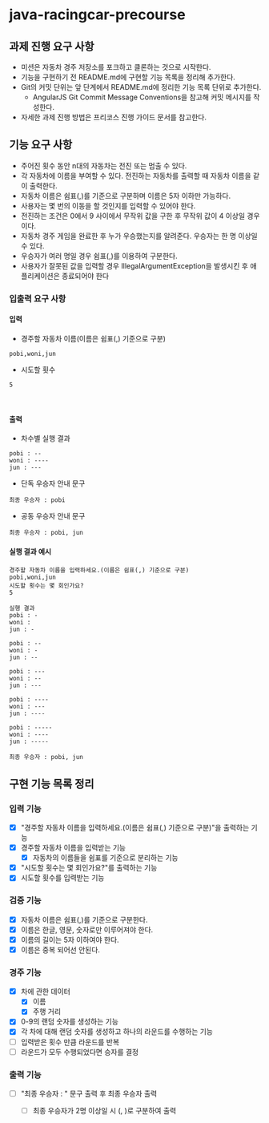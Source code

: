 # java-racingcar-precourse

## 과제 진행 요구 사항
- 미션은 자동차 경주 저장소를 포크하고 클론하는 것으로 시작한다.
- 기능을 구현하기 전 README.md에 구현할 기능 목록을 정리해 추가한다.
- Git의 커밋 단위는 앞 단계에서 README.md에 정리한 기능 목록 단위로 추가한다.
    - AngularJS Git Commit Message Conventions을 참고해 커밋 메시지를 작성한다.
- 자세한 과제 진행 방법은 프리코스 진행 가이드 문서를 참고한다.

## 기능 요구 사항
- 주어진 횟수 동안 n대의 자동차는 전진 또는 멈출 수 있다.
- 각 자동차에 이름을 부여할 수 있다. 전진하는 자동차를 출력할 때 자동차 이름을 같이 출력한다.
- 자동차 이름은 쉼표(,)를 기준으로 구분하며 이름은 5자 이하만 가능하다.
- 사용자는 몇 번의 이동을 할 것인지를 입력할 수 있어야 한다.
- 전진하는 조건은 0에서 9 사이에서 무작위 값을 구한 후 무작위 값이 4 이상일 경우이다.
- 자동차 경주 게임을 완료한 후 누가 우승했는지를 알려준다. 우승자는 한 명 이상일 수 있다.
- 우승자가 여러 명일 경우 쉼표(,)를 이용하여 구분한다.
- 사용자가 잘못된 값을 입력할 경우 IllegalArgumentException을 발생시킨 후 애플리케이션은 종료되어야 한다

### 입출력 요구 사항
#### 입력
- 경주할 자동차 이름(이름은 쉼표(,) 기준으로 구분)

```
pobi,woni,jun
```
- 시도할 횟수
```
5
```
<br>

#### 출력
- 차수별 실행 결과
```
pobi : --
woni : ----
jun : ---
```
- 단독 우승자 안내 문구
```
최종 우승자 : pobi
```
- 공동 우승자 안내 문구
```
최종 우승자 : pobi, jun
```
#### 실행 결과 예시
```
경주할 자동차 이름을 입력하세요.(이름은 쉼표(,) 기준으로 구분)
pobi,woni,jun
시도할 횟수는 몇 회인가요?
5

실행 결과
pobi : -
woni : 
jun : -

pobi : --
woni : -
jun : --

pobi : ---
woni : --
jun : ---

pobi : ----
woni : ---
jun : ----

pobi : -----
woni : ----
jun : -----

최종 우승자 : pobi, jun
```

## 구현 기능 목록 정리

### 입력 기능
- [x] "경주할 자동차 이름을 입력하세요.(이름은 쉼표(,) 기준으로 구분)"을 출력하는 기능
- [x] 경주할 자동차 이름을 입력받는 기능
  - [x] 자동차의 이름들을 쉼표를 기준으로 분리하는 기능
- [x] "시도할 횟수는 몇 회인가요?"를 출력하는 기능
- [x] 시도할 횟수를 입력받는 기능

### 검증 기능
- [x] 자동차 이름은 쉼표(,)를 기준으로 구분한다.
- [x] 이름은 한글, 영문, 숫자로만 이루어져야 한다.
- [x] 이름의 길이는 5자 이하여야 한다.
- [x] 이름은 중복 되어선 안된다.

### 경주 기능
- [x] 차에 관한 데이터
  - [x] 이름
  - [x] 주행 거리
- [x] 0-9의 랜덤 숫자를 생성하는 기능
- [x] 각 차에 대해 랜덤 숫자를 생성하고 하나의 라운드를 수행하는 기능
- [ ] 입력받은 횟수 만큼 라운드를 반복
- [ ] 라운드가 모두 수행되었다면 승자를 결정

### 출력 기능
- [ ] "최종 우승자 : " 문구 출력 후 최종 우승자 출력
  - [ ] 최종 우승자가 2명 이상일 시 (, )로 구분하여 출력

